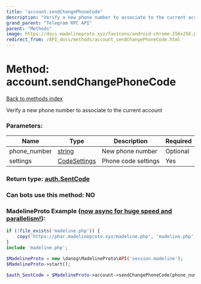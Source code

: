 ```yaml
---
title: "account.sendChangePhoneCode"
description: "Verify a new phone number to associate to the current account"
grand_parent: "Telegram RPC API"
parent: "Methods"
image: https://docs.madelineproto.xyz/favicons/android-chrome-256x256.png
redirect_from: /API_docs/methods/account_sendChangePhoneCode.html
---
```

# Method: account.sendChangePhoneCode
[Back to methods index](index.html)



Verify a new phone number to associate to the current account

### Parameters:

| Name     |    Type       | Description | Required |
|----------|---------------|-------------|----------|
|phone\_number|[string](/API_docs/types/string.html) | New phone number | Optional|
|settings|[CodeSettings](/API_docs/types/CodeSettings.html) | Phone code settings | Yes|


### Return type: [auth.SentCode](/API_docs/types/auth.SentCode.html)

### Can bots use this method: **NO**


### MadelineProto Example ([now async for huge speed and parallelism!](https://docs.madelineproto.xyz/docs/ASYNC.html)):


```php
if (!file_exists('madeline.php')) {
    copy('https://phar.madelineproto.xyz/madeline.php', 'madeline.php');
}
include 'madeline.php';

$MadelineProto = new \danog\MadelineProto\API('session.madeline');
$MadelineProto->start();

$auth_SentCode = $MadelineProto->account->sendChangePhoneCode(phone_number: 'string', settings: $CodeSettings, );
```

